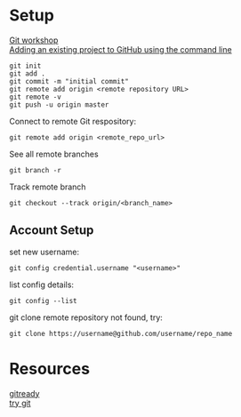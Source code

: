 # Setup
[Git workshop](https://github.com/nuitrcs/gitworkshop)  
[Adding an existing project to GitHub using the command line](https://help.github.com/articles/adding-an-existing-project-to-github-using-the-command-line/)  
```
git init  
git add .   
git commit -m "initial commit"    
git remote add origin <remote repository URL>  
git remote -v  
git push -u origin master  
```
Connect to remote Git respository:  
```
git remote add origin <remote_repo_url>  
```
See all remote branches
```
git branch -r
```
Track remote branch  
```
git checkout --track origin/<branch_name>  
```

## Account Setup
set new username:  
```
git config credential.username "<username>"  
```
list config details:    
```
git config --list
```   
git clone remote repository not found, try:
```
git clone https://username@github.com/username/repo_name
```
# Resources
[gitready](http://gitready.com/)  
[try git](https://try.github.io/)  
